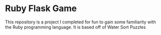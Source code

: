 # Ruby Flask Game

This repository is a project I completed for fun to gain some familiarity with the Ruby programming language. It is based off of Water Sort Puzzles
